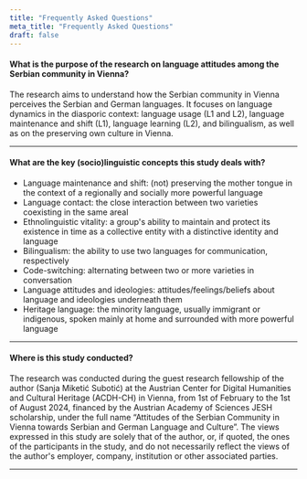 ```yaml
---
title: "Frequently Asked Questions"
meta_title: "Frequently Asked Questions"
draft: false
---
```


#### What is the purpose of the research on language attitudes among the Serbian community in Vienna?
The research aims to understand how the Serbian community in Vienna perceives the Serbian and German languages. It focuses on language dynamics in the diasporic context: language usage (L1 and L2), language maintenance and shift (L1), language learning (L2), and bilingualism, as well as on the preserving own culture in Vienna.

---
#### What are the key (socio)linguistic concepts this study deals with?
- Language maintenance and shift: (not) preserving the mother tongue in the context of a regionally and socially more powerful language
- Language contact: the close interaction between two varieties coexisting in the same areal
- Ethnolinguistic vitality: a group's ability to maintain and protect its existence in time as a collective entity with a distinctive identity and language
- Bilingualism: the ability to use two languages for communication, respectively
- Code-switching: alternating between two or more varieties in conversation
- Language attitudes and ideologies: attitudes/feelings/beliefs about language and ideologies underneath them
- Heritage language: the minority language, usually immigrant or indigenous, spoken mainly at home and surrounded with more powerful language

---

#### Where is this study conducted?
The research was conducted during the guest research fellowship of the author (Sanja Miketić Subotić) at the Austrian Center for Digital Humanities and Cultural Heritage (ACDH-CH) in Vienna, from 1st of February to the 1st of August 2024, financed by the Austrian Academy of Sciences JESH scholarship, under the full name “Attitudes of the Serbian Community in Vienna towards Serbian and German Language and Culture”. The views expressed in this study are solely that of the author, or, if quoted, the ones of the participants in the study, and do not necessarily reflect the views of the author's employer, company, institution or other associated parties.

---

